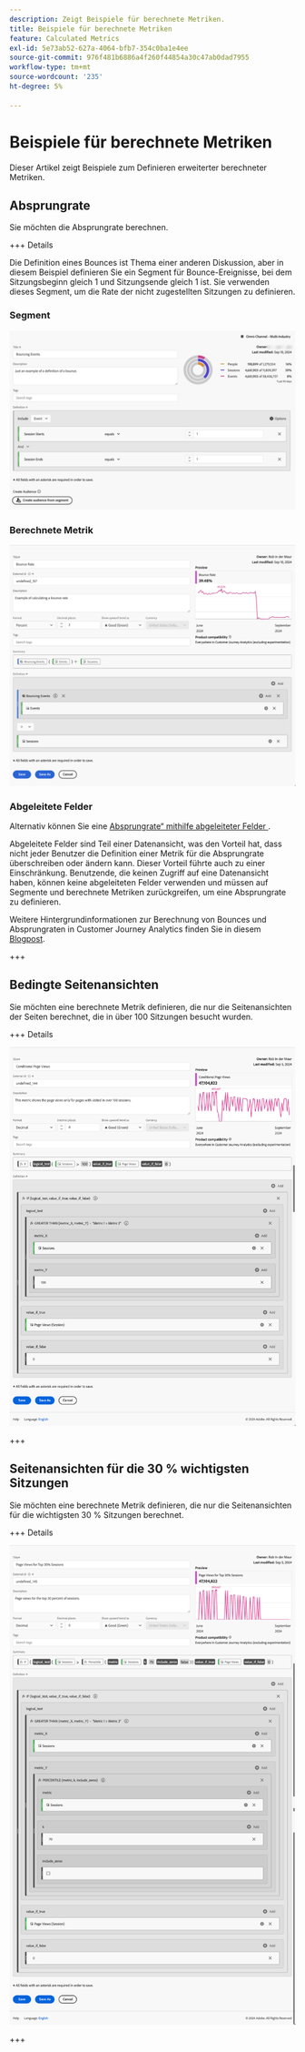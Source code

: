 ```yaml
---
description: Zeigt Beispiele für berechnete Metriken.
title: Beispiele für berechnete Metriken
feature: Calculated Metrics
exl-id: 5e73ab52-627a-4064-bfb7-354c0ba1e4ee
source-git-commit: 976f481b6886a4f260f44854a30c47ab0dad7955
workflow-type: tm+mt
source-wordcount: '235'
ht-degree: 5%

---
```


# Beispiele für berechnete Metriken

Dieser Artikel zeigt Beispiele zum Definieren erweiterter berechneter Metriken.

## Absprungrate

Sie möchten die Absprungrate berechnen.

+++ Details

Die Definition eines Bounces ist Thema einer anderen Diskussion, aber in diesem Beispiel definieren Sie ein Segment für Bounce-Ereignisse, bei dem Sitzungsbeginn gleich 1 und Sitzungsende gleich 1 ist. Sie verwenden dieses Segment, um die Rate der nicht zugestellten Sitzungen zu definieren.


### Segment

![Bounce-Ereignisse](assets/example-bounce-bouncedevents.png)

### Berechnete Metrik

![Absprungrate](assets/example-bounce-rate.png)


### Abgeleitete Felder

Alternativ können Sie eine [Absprungrate“ mithilfe abgeleiteter Felder ](/help/data-views/derived-fields/derived-fields.md#bounces).

Abgeleitete Felder sind Teil einer Datenansicht, was den Vorteil hat, dass nicht jeder Benutzer die Definition einer Metrik für die Absprungrate überschreiben oder ändern kann. Dieser Vorteil führte auch zu einer Einschränkung. Benutzende, die keinen Zugriff auf eine Datenansicht haben, können keine abgeleiteten Felder verwenden und müssen auf Segmente und berechnete Metriken zurückgreifen, um eine Absprungrate zu definieren.

Weitere Hintergrundinformationen zur Berechnung von Bounces und Absprungraten in Customer Journey Analytics finden Sie in diesem [Blogpost](https://experienceleaguecommunities.adobe.com/t5/adobe-analytics-blogs/calculating-bounces-amp-bounce-rate-in-adobe-customer-journey/ba-p/706446).

+++


## Bedingte Seitenansichten

Sie möchten eine berechnete Metrik definieren, die nur die Seitenansichten der Seiten berechnet, die in über 100 Sitzungen besucht wurden.

+++ Details 

![Bedingte Seitenansichten](assets/conditional-page-views.png)

+++

## Seitenansichten für die 30 % wichtigsten Sitzungen

Sie möchten eine berechnete Metrik definieren, die nur die Seitenansichten für die wichtigsten 30 % Sitzungen berechnet.

+++ Details

![Top 30 % Seitenansichten](assets/top30-page-views.png)

+++
